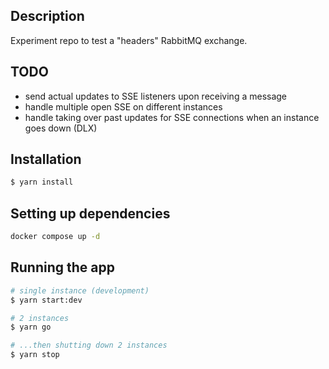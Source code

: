 ## Description

Experiment repo to test a "headers" RabbitMQ exchange.

## TODO

- send actual updates to SSE listeners upon receiving a message
- handle multiple open SSE on different instances
- handle taking over past updates for SSE connections when an instance goes down (DLX)

## Installation

```bash
$ yarn install
```

## Setting up dependencies

```bash
docker compose up -d
```

## Running the app

```bash
# single instance (development)
$ yarn start:dev

# 2 instances
$ yarn go

# ...then shutting down 2 instances
$ yarn stop
```
